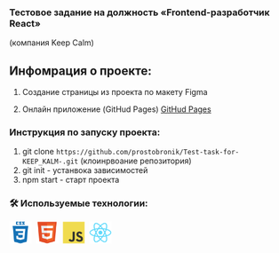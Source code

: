### Тестовое задание на должность «Frontend-разработчик React»

(компания Keep Calm)

## Инфомрация о проекте:

1. Создание страницы из проекта по макету Figma

2. Онлайн приложение (GitHud Pages)
   <a href = "https://prostobronik.github.io/Test-task-for-KEEP_KALM-/">GitHud Pages</a>

### Инструкция по запуску проекта:

1. git clone `https://github.com/prostobronik/Test-task-for-KEEP_KALM-.git` (клоинрвоание репозитория)
2. git init - устанвока зависимостей
3. npm start - старт проекта

### :hammer_and_wrench: Используемые технологии:

<div>
  <img src="https://github.com/devicons/devicon/blob/master/icons/css3/css3-plain-wordmark.svg"  title="CSS3" alt="CSS" width="40" height="40"/>&nbsp;
  <img src="https://github.com/devicons/devicon/blob/master/icons/html5/html5-original.svg" title="HTML5" alt="HTML" width="40" height="40"/>&nbsp;
  <img src="https://github.com/devicons/devicon/blob/master/icons/javascript/javascript-original.svg" title="HTML5" alt="HTML" width="40" height="40"/>&nbsp;
  <img src="https://github.com/devicons/devicon/blob/master/icons/react/react-original.svg" title="HTML5" alt="HTML" width="40" height="40"/>&nbsp;
